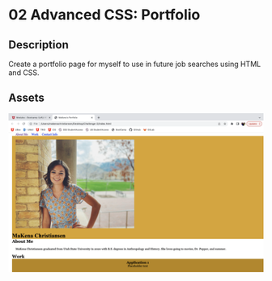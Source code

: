 # 02 Advanced CSS: Portfolio

## Description

Create a portfolio page for myself to use in future job searches using HTML and CSS. 

## Assets

![Preview of what the web page will look like.](./Assets/Screen%20Shot.png)